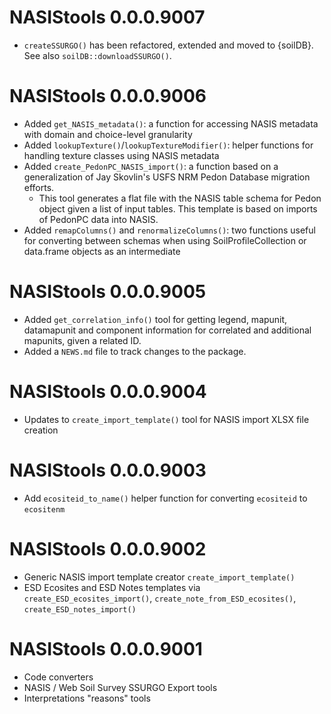 # NASIStools 0.0.0.9007
* `createSSURGO()` has been refactored, extended and moved to {soilDB}. See also `soilDB::downloadSSURGO()`.

# NASIStools 0.0.0.9006
* Added `get_NASIS_metadata()`: a function for accessing NASIS metadata with domain and choice-level granularity
* Added `lookupTexture()`/`lookupTextureModifier()`: helper functions for handling texture classes using NASIS metadata
* Added `create_PedonPC_NASIS_import()`: a function based on a generalization of Jay Skovlin's USFS NRM Pedon Database migration efforts. 
  - This tool generates a flat file with the NASIS table schema for Pedon object given a list of input tables. This template is based on imports of PedonPC data into NASIS. 
* Added `remapColumns()` and `renormalizeColumns()`: two functions useful for converting between schemas when using SoilProfileCollection or data.frame objects as an intermediate

# NASIStools 0.0.0.9005

* Added `get_correlation_info()` tool for getting legend, mapunit, datamapunit and component information for correlated and additional mapunits, given a related ID.
* Added a `NEWS.md` file to track changes to the package.

# NASIStools 0.0.0.9004

* Updates to `create_import_template()` tool for NASIS import XLSX file creation

# NASIStools 0.0.0.9003

* Add `ecositeid_to_name()` helper function for converting `ecositeid` to `ecositenm`

# NASIStools 0.0.0.9002

* Generic NASIS import template creator `create_import_template()`
* ESD Ecosites and ESD Notes templates via `create_ESD_ecosites_import()`, `create_note_from_ESD_ecosites()`, `create_ESD_notes_import()`

# NASIStools 0.0.0.9001

* Code converters 
* NASIS / Web Soil Survey SSURGO Export tools
* Interpretations "reasons" tools
